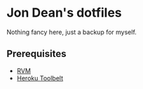 # Jon Dean's dotfiles

Nothing fancy here, just a backup for myself.

## Prerequisites

- [RVM](https://rvm.io/rvm/install)
- [Heroku Toolbelt](https://toolbelt.heroku.com/)
